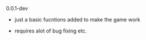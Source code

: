 0.0.1-dev

- just a basic fucntions added to make the game work

- requires alot of bug fixing etc.
